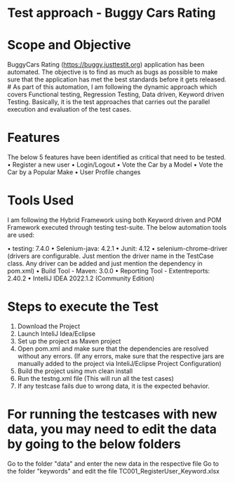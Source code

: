 # Test approach - Buggy Cars Rating

# Scope and Objective
BuggyCars Rating (https://buggy.justtestit.org) application has been automated. The objective is to find as much as bugs as possible to make sure that the application has met the best standards before it gets released. #
As part of this automation, I am following the dynamic approach which covers Functional testing, Regression Testing, Data driven, Keyword driven Testing. Basically, it is the test approaches that carries out the parallel execution and evaluation of the test cases.

# Features
The below 5 features have been identified as critical that need to be tested.
•	Register a new user
•	Login/Logout
•	Vote the Car by a Model
•	Vote the Car by a Popular Make
•	User Profile changes

# Tools Used
I am following the Hybrid Framework using both Keyword driven and POM Framework executed through testing test-suite. The below automation tools are used:

•	testing: 7.4.0
•	Selenium-java: 4.2.1
•	Junit: 4.12
•	selenium-chrome-driver (drivers are configurable. Just mention the driver name in the TestCase class. Any driver can be added and just mention the dependency in pom.xml)
•	Build Tool - Maven: 3.0.0
•	Reporting Tool - Extentreports: 2.40.2
•	IntelliJ IDEA 2022.1.2 (Community Edition)

# Steps to execute the Test
1. Download the Project
2. Launch InteliJ Idea/Eclipse
3. Set up the project as Maven project
4. Open pom.xml and make sure that the dependencies are resolved without any errors. (If any errors, make sure that the respective jars are manually added to the project via InteliJ/Eclipse Project Configuration)
5. Build the project using mvn clean install
6. Run the testng.xml file (This will run all the test cases)
7. If any testcase fails due to wrong data, it is the expected behavior.

# For running the testcases with new data, you may need to edit the data by going to the below folders
Go to the folder "data" and enter the new data in the respective file
Go to the folder "keywords" and edit the file TC001_RegisterUser_Keyword.xlsx 
